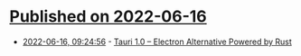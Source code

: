 # [Published on 2022-06-16](index.md)

* [2022-06-16, 09:24:56](https://news.ycombinator.com/item?id=31764015) - [Tauri 1.0 – Electron Alternative Powered by Rust](https://tauri.studio/v1/guides/)
